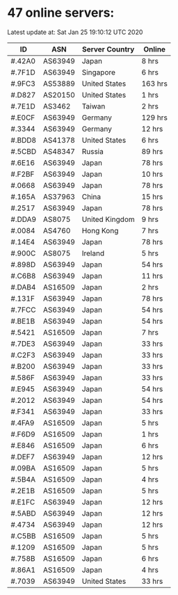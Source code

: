 # 47 online servers:

Latest update at: Sat Jan 25 19:10:12 UTC 2020

| ID | ASN | Server Country | Online |
| -- | --- | -------------- | ------ |
| #.42A0 | AS63949 | Japan | 8 hrs |
| #.7F1D | AS63949 | Singapore | 6 hrs |
| #.9FC3 | AS53889 | United States | 163 hrs |
| #.D827 | AS20150 | United States | 1 hrs |
| #.7E1D | AS3462 | Taiwan | 2 hrs |
| #.E0CF | AS63949 | Germany | 129 hrs |
| #.3344 | AS63949 | Germany | 12 hrs |
| #.BDD8 | AS41378 | United States | 6 hrs |
| #.5CBD | AS48347 | Russia | 89 hrs |
| #.6E16 | AS63949 | Japan | 78 hrs |
| #.F2BF | AS63949 | Japan | 10 hrs |
| #.0668 | AS63949 | Japan | 78 hrs |
| #.165A | AS37963 | China | 15 hrs |
| #.2517 | AS63949 | Japan | 78 hrs |
| #.DDA9 | AS8075 | United Kingdom | 9 hrs |
| #.0084 | AS4760 | Hong Kong | 7 hrs |
| #.14E4 | AS63949 | Japan | 78 hrs |
| #.900C | AS8075 | Ireland | 5 hrs |
| #.898D | AS63949 | Japan | 54 hrs |
| #.C6B8 | AS63949 | Japan | 11 hrs |
| #.DAB4 | AS16509 | Japan | 2 hrs |
| #.131F | AS63949 | Japan | 78 hrs |
| #.7FCC | AS63949 | Japan | 54 hrs |
| #.BE1B | AS63949 | Japan | 54 hrs |
| #.5421 | AS16509 | Japan | 7 hrs |
| #.7DE3 | AS63949 | Japan | 33 hrs |
| #.C2F3 | AS63949 | Japan | 33 hrs |
| #.B200 | AS63949 | Japan | 33 hrs |
| #.586F | AS63949 | Japan | 33 hrs |
| #.E945 | AS63949 | Japan | 54 hrs |
| #.2012 | AS63949 | Japan | 54 hrs |
| #.F341 | AS63949 | Japan | 33 hrs |
| #.4FA9 | AS16509 | Japan | 5 hrs |
| #.F6D9 | AS16509 | Japan | 1 hrs |
| #.E846 | AS16509 | Japan | 6 hrs |
| #.DEF7 | AS63949 | Japan | 12 hrs |
| #.09BA | AS16509 | Japan | 5 hrs |
| #.5B4A | AS16509 | Japan | 4 hrs |
| #.2E1B | AS16509 | Japan | 5 hrs |
| #.E1FC | AS63949 | Japan | 12 hrs |
| #.5ABD | AS63949 | Japan | 12 hrs |
| #.4734 | AS63949 | Japan | 12 hrs |
| #.C5BB | AS16509 | Japan | 5 hrs |
| #.1209 | AS16509 | Japan | 5 hrs |
| #.758B | AS16509 | Japan | 6 hrs |
| #.86A1 | AS16509 | Japan | 4 hrs |
| #.7039 | AS63949 | United States | 33 hrs |

